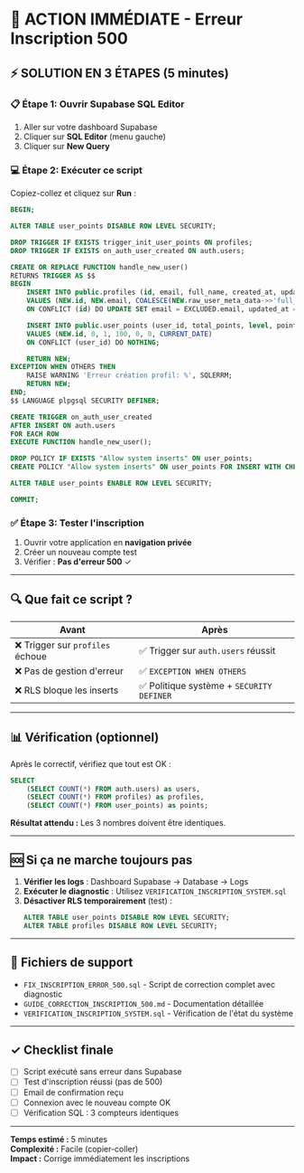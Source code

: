 # 🚨 ACTION IMMÉDIATE - Erreur Inscription 500

## ⚡ SOLUTION EN 3 ÉTAPES (5 minutes)

### 📋 Étape 1: Ouvrir Supabase SQL Editor
1. Aller sur votre dashboard Supabase
2. Cliquer sur **SQL Editor** (menu gauche)
3. Cliquer sur **New Query**

### 💻 Étape 2: Exécuter ce script

Copiez-collez et cliquez sur **Run** :

```sql
BEGIN;

ALTER TABLE user_points DISABLE ROW LEVEL SECURITY;

DROP TRIGGER IF EXISTS trigger_init_user_points ON profiles;
DROP TRIGGER IF EXISTS on_auth_user_created ON auth.users;

CREATE OR REPLACE FUNCTION handle_new_user()
RETURNS TRIGGER AS $$
BEGIN
    INSERT INTO public.profiles (id, email, full_name, created_at, updated_at)
    VALUES (NEW.id, NEW.email, COALESCE(NEW.raw_user_meta_data->>'full_name', ''), NOW(), NOW())
    ON CONFLICT (id) DO UPDATE SET email = EXCLUDED.email, updated_at = NOW();

    INSERT INTO public.user_points (user_id, total_points, level, points_to_next_level, current_streak, longest_streak, last_activity_date)
    VALUES (NEW.id, 0, 1, 100, 0, 0, CURRENT_DATE)
    ON CONFLICT (user_id) DO NOTHING;

    RETURN NEW;
EXCEPTION WHEN OTHERS THEN
    RAISE WARNING 'Erreur création profil: %', SQLERRM;
    RETURN NEW;
END;
$$ LANGUAGE plpgsql SECURITY DEFINER;

CREATE TRIGGER on_auth_user_created
AFTER INSERT ON auth.users
FOR EACH ROW
EXECUTE FUNCTION handle_new_user();

DROP POLICY IF EXISTS "Allow system inserts" ON user_points;
CREATE POLICY "Allow system inserts" ON user_points FOR INSERT WITH CHECK (true);

ALTER TABLE user_points ENABLE ROW LEVEL SECURITY;

COMMIT;
```

### ✅ Étape 3: Tester l'inscription

1. Ouvrir votre application en **navigation privée**
2. Créer un nouveau compte test
3. Vérifier : **Pas d'erreur 500** ✓

---

## 🔍 Que fait ce script ?

| Avant | Après |
|-------|-------|
| ❌ Trigger sur `profiles` échoue | ✅ Trigger sur `auth.users` réussit |
| ❌ Pas de gestion d'erreur | ✅ `EXCEPTION WHEN OTHERS` |
| ❌ RLS bloque les inserts | ✅ Politique système + `SECURITY DEFINER` |

---

## 📊 Vérification (optionnel)

Après le correctif, vérifiez que tout est OK :

```sql
SELECT 
    (SELECT COUNT(*) FROM auth.users) as users,
    (SELECT COUNT(*) FROM profiles) as profiles,
    (SELECT COUNT(*) FROM user_points) as points;
```

**Résultat attendu :** Les 3 nombres doivent être identiques.

---

## 🆘 Si ça ne marche toujours pas

1. **Vérifier les logs** : Dashboard Supabase → Database → Logs
2. **Exécuter le diagnostic** : Utilisez `VERIFICATION_INSCRIPTION_SYSTEM.sql`
3. **Désactiver RLS temporairement** (test) :
   ```sql
   ALTER TABLE user_points DISABLE ROW LEVEL SECURITY;
   ALTER TABLE profiles DISABLE ROW LEVEL SECURITY;
   ```

---

## 📁 Fichiers de support

- `FIX_INSCRIPTION_ERROR_500.sql` - Script de correction complet avec diagnostic
- `GUIDE_CORRECTION_INSCRIPTION_500.md` - Documentation détaillée
- `VERIFICATION_INSCRIPTION_SYSTEM.sql` - Vérification de l'état du système

---

## ✓ Checklist finale

- [ ] Script exécuté sans erreur dans Supabase
- [ ] Test d'inscription réussi (pas de 500)
- [ ] Email de confirmation reçu
- [ ] Connexion avec le nouveau compte OK
- [ ] Vérification SQL : 3 compteurs identiques

---

**Temps estimé :** 5 minutes  
**Complexité :** Facile (copier-coller)  
**Impact :** Corrige immédiatement les inscriptions
